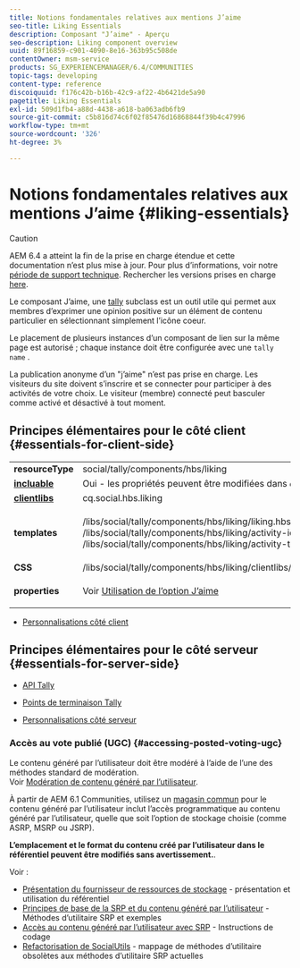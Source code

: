 ```yaml
---
title: Notions fondamentales relatives aux mentions J’aime
seo-title: Liking Essentials
description: Composant "J’aime" - Aperçu
seo-description: Liking component overview
uuid: 89f16859-c901-4090-8e16-363b95c508de
contentOwner: msm-service
products: SG_EXPERIENCEMANAGER/6.4/COMMUNITIES
topic-tags: developing
content-type: reference
discoiquuid: f176c42b-b16b-42c9-af22-4b6421de5a90
pagetitle: Liking Essentials
exl-id: 509d1fb4-a88d-4438-a618-ba063adb6fb9
source-git-commit: c5b816d74c6f02f85476d16868844f39b4c47996
workflow-type: tm+mt
source-wordcount: '326'
ht-degree: 3%

---
```


# Notions fondamentales relatives aux mentions J’aime {#liking-essentials}

>[!CAUTION]
>
>AEM 6.4 a atteint la fin de la prise en charge étendue et cette documentation n’est plus mise à jour. Pour plus d’informations, voir notre [période de support technique](https://helpx.adobe.com/fr/support/programs/eol-matrix.html). Rechercher les versions prises en charge [here](https://experienceleague.adobe.com/docs/?lang=fr).

Le composant J’aime, une [tally](tally.md) subclass est un outil utile qui permet aux membres d’exprimer une opinion positive sur un élément de contenu particulier en sélectionnant simplement l’icône coeur.

Le placement de plusieurs instances d’un composant de lien sur la même page est autorisé ; chaque instance doit être configurée avec une `tally name` .

La publication anonyme d’un &quot;j’aime&quot; n’est pas prise en charge. Les visiteurs du site doivent s’inscrire et se connecter pour participer à des activités de votre choix. Le visiteur (membre) connecté peut basculer comme activé et désactivé à tout moment.

## Principes élémentaires pour le côté client {#essentials-for-client-side}

<table> 
 <tbody> 
  <tr> 
   <td> <strong>resourceType</strong></td> 
   <td>social/tally/components/hbs/liking</td> 
  </tr> 
  <tr> 
   <td> <a href="scf.md#add-or-include-a-communities-component"><strong>incluable</strong></a></td> 
   <td>Oui - les propriétés peuvent être modifiées dans <i>design </i>mode</td> 
  </tr> 
  <tr> 
   <td> <a href="client-customize.md#clientlibs-for-scf"><strong>clientlibs</strong></a></td> 
   <td> cq.social.hbs.liking</td> 
  </tr> 
  <tr> 
   <td> <strong>templates</strong></td> 
   <td><p> /libs/social/tally/components/hbs/liking/liking.hbs<br /> /libs/social/tally/components/hbs/liking/activity-icon.hbs<br /> /libs/social/tally/components/hbs/liking/activity-title.hbs</p> </td> 
  </tr> 
  <tr> 
   <td><strong>CSS</strong></td> 
   <td> /libs/social/tally/components/hbs/liking/clientlibs/likingcomponent.css</td> 
  </tr> 
  <tr> 
   <td><strong>properties</strong></td> 
   <td><p>Voir <a href="liking.md">Utilisation de l’option J’aime</a></p> </td> 
  </tr> 
 </tbody> 
</table>

* [Personnalisations côté client](client-customize.md)

## Principes élémentaires pour le côté serveur {#essentials-for-server-side}

* [API Tally](https://helpx.adobe.com/experience-manager/6-4/sites/developing/using/reference-materials/javadoc/com/adobe/cq/social/tally/client/api/package-summary.html)

* [Points de terminaison Tally](https://helpx.adobe.com/experience-manager/6-4/sites/developing/using/reference-materials/javadoc/com/adobe/cq/social/tally/client/endpoints/package-summary.html)

* [Personnalisations côté serveur](server-customize.md)

### Accès au vote publié (UGC) {#accessing-posted-voting-ugc}

Le contenu généré par l’utilisateur doit être modéré à l’aide de l’une des méthodes standard de modération.\
Voir [Modération de contenu généré par l’utilisateur](moderate-ugc.md).

À partir de AEM 6.1 Communities, utilisez un [magasin commun](working-with-srp.md) pour le contenu généré par l’utilisateur inclut l’accès programmatique au contenu généré par l’utilisateur, quelle que soit l’option de stockage choisie (comme ASRP, MSRP ou JSRP).

**L’emplacement et le format du contenu créé par l’utilisateur dans le référentiel peuvent être modifiés sans avertissement.**.

Voir :

* [Présentation du fournisseur de ressources de stockage](srp.md) - présentation et utilisation du référentiel
* [Principes de base de la SRP et du contenu généré par l’utilisateur](srp-and-ugc.md) - Méthodes d’utilitaire SRP et exemples
* [Accès au contenu généré par l’utilisateur avec SRP](accessing-ugc-with-srp.md) - Instructions de codage
* [Refactorisation de SocialUtils](socialutils.md) - mappage de méthodes d’utilitaire obsolètes aux méthodes d’utilitaire SRP actuelles
